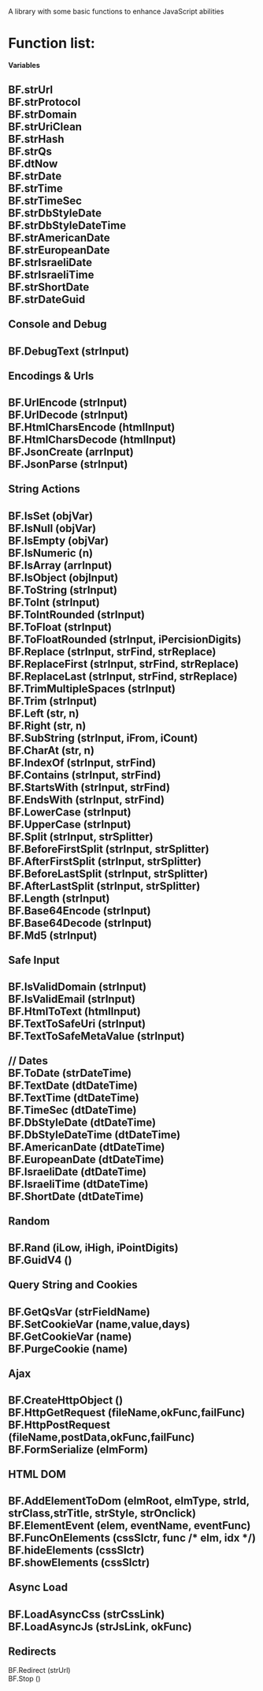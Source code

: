 A library with some basic functions to enhance JavaScript abilities

Function list:
=============

<b>Variables</b><br>

BF.strUrl<br>
BF.strProtocol<br>
BF.strDomain<br>
BF.strUriClean<br>
BF.strHash<br>
BF.strQs<br>
BF.dtNow<br>
BF.strDate<br>
BF.strTime<br>
BF.strTimeSec<br>
BF.strDbStyleDate<br>
BF.strDbStyleDateTime<br>
BF.strAmericanDate<br>
BF.strEuropeanDate<br>
BF.strIsraeliDate<br>
BF.strIsraeliTime<br>
BF.strShortDate<br>
BF.strDateGuid<br>
<br>
<b>Console and Debug</b><br>
---
BF.DebugText (strInput)<br>
<br>
<b>Encodings & Urls</b><br>
---
BF.UrlEncode (strInput)<br>
BF.UrlDecode (strInput)<br>
BF.HtmlCharsEncode (htmlInput)<br>
BF.HtmlCharsDecode (htmlInput)<br>
BF.JsonCreate (arrInput)<br>
BF.JsonParse (strInput)<br>
<br>
<b>String Actions</b><br>
---
BF.IsSet (objVar)<br>
BF.IsNull (objVar)<br>
BF.IsEmpty (objVar)<br>
BF.IsNumeric (n)<br>
BF.IsArray (arrInput)<br>
BF.IsObject (objInput)<br>
BF.ToString (strInput)<br>
BF.ToInt (strInput)<br>
BF.ToIntRounded (strInput)<br>
BF.ToFloat (strInput)<br>
BF.ToFloatRounded (strInput, iPercisionDigits)<br>
BF.Replace (strInput, strFind, strReplace)<br>
BF.ReplaceFirst (strInput, strFind, strReplace)<br>
BF.ReplaceLast (strInput, strFind, strReplace)<br>
BF.TrimMultipleSpaces (strInput)<br>
BF.Trim (strInput)<br>
BF.Left (str, n)<br>
BF.Right (str, n)<br>
BF.SubString (strInput, iFrom, iCount)<br>
BF.CharAt (str, n)<br>
BF.IndexOf (strInput, strFind)<br>
BF.Contains (strInput, strFind)<br>
BF.StartsWith (strInput, strFind)<br>
BF.EndsWith (strInput, strFind)<br>
BF.LowerCase (strInput)<br>
BF.UpperCase (strInput)<br>
BF.Split (strInput, strSplitter)<br>
BF.BeforeFirstSplit (strInput, strSplitter)<br>
BF.AfterFirstSplit (strInput, strSplitter)<br>
BF.BeforeLastSplit (strInput, strSplitter)<br>
BF.AfterLastSplit (strInput, strSplitter)<br>
BF.Length (strInput)<br>
BF.Base64Encode (strInput)<br>
BF.Base64Decode (strInput)<br>
BF.Md5 (strInput)<br>
<br>
<b>Safe Input</b><br>
---
BF.IsValidDomain (strInput)<br>
BF.IsValidEmail (strInput)<br>
BF.HtmlToText (htmlInput)<br>
BF.TextToSafeUri (strInput)<br>
BF.TextToSafeMetaValue (strInput)<br>
<br>
// Dates<br>
BF.ToDate (strDateTime)<br>
BF.TextDate (dtDateTime)<br>
BF.TextTime (dtDateTime)<br>
BF.TimeSec (dtDateTime)<br>
BF.DbStyleDate (dtDateTime)<br>
BF.DbStyleDateTime (dtDateTime)<br>
BF.AmericanDate (dtDateTime)<br>
BF.EuropeanDate (dtDateTime)<br>
BF.IsraeliDate (dtDateTime)<br>
BF.IsraeliTime (dtDateTime)<br>
BF.ShortDate (dtDateTime)<br>
<br>
<b>Random</b><br>
---
BF.Rand (iLow, iHigh, iPointDigits)<br>
BF.GuidV4 ()<br>
<br>
<b>Query String and Cookies</b><br>
---
BF.GetQsVar (strFieldName)<br>
BF.SetCookieVar (name,value,days)<br>
BF.GetCookieVar (name)<br>
BF.PurgeCookie (name)<br>
<br>
<b>Ajax</b><br>
---
BF.CreateHttpObject () <br>
BF.HttpGetRequest (fileName,okFunc,failFunc)<br>
BF.HttpPostRequest (fileName,postData,okFunc,failFunc)<br>
BF.FormSerialize (elmForm)<br>
<br>
<b>HTML DOM</b><br>
---
BF.AddElementToDom (elmRoot, elmType, strId, strClass,strTitle, strStyle, strOnclick)<br>
BF.ElementEvent (elem, eventName, eventFunc)<br>
BF.FuncOnElements (cssSlctr, func /* elm, idx */)<br>
BF.hideElements (cssSlctr)<br>
BF.showElements (cssSlctr)<br>
<br>
<b>Async Load</b><br>
---
BF.LoadAsyncCss (strCssLink)<br>
BF.LoadAsyncJs (strJsLink, okFunc)<br>
<br>
<b>Redirects</b><br>
---
BF.Redirect (strUrl)<br>
BF.Stop ()<br>

